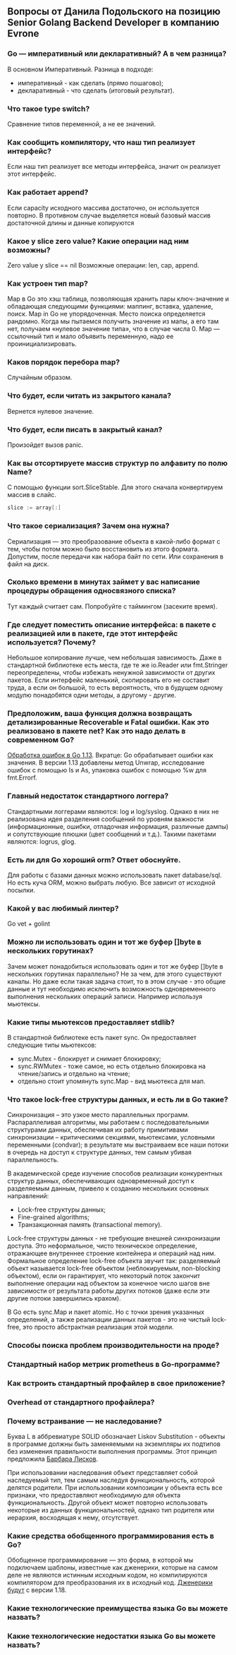 ## <a name="podolsky"></a> Вопросы от Данила Подольского на позицию Senior Golang Backend Developer в компанию Evrone

### <a name="1"></a> Go — императивный или декларативный? А в чем разница?

В основном Императивный.
Разница в подходе:
- императивный - как сделать (прямо пошагово);
- декларативный - что сделать (итоговый результат).

### <a name="2"></a> Что такое type switch?

Сравнение  типов переменной, а не ее значений.

### <a name="3"></a> Как сообщить компилятору, что наш тип реализует интерфейс?

Если наш тип реализует все методы интерфейса, значит он реализует этот интерфейс.

### <a name="4"></a> Как работает append?

Если capacity исходного массива достаточно, он используется повторно. В противном случае выделяется новый базовый массив достаточной длины и данные копируются

### <a name="5"></a> Какое у slice zero value? Какие операции над ним возможны?

Zero value у slice == nil
Возможные операции: len, cap, append.

### <a name="6"></a> Как устроен тип map?

Map в Go это хэш таблица, позволяющая хранить пары ключ-значение и обладающая следующими функциями: маппинг, вставка, удаление, поиск. Map in Go не упорядоченная. Место поиска определяется рандомно. Когда мы пытаемся получить значение из мапы, а его там нет, получаем «нулевое значение типа», что в случае числа 0. Map — ссылочный тип и мало объявить переменную, надо ее проинициализировать.

### <a name="7"></a> Каков порядок перебора map?

Случайным образом.

### <a name="8"></a> Что будет, если читать из закрытого канала?

Вернется нулевое значение.

### <a name="9"></a> Что будет, если писать в закрытый канал?

Произойдет вызов panic.

### <a name="10"></a> Как вы отсортируете массив структур по алфавиту по полю Name?

С помощью функции sort.SliceStable. Для этого сначала конвертируем массив в слайс.
```go
slice := array[:]
```

### <a name="11"></a> Что такое сериализация? Зачем она нужна?

Сериализация — это преобразование объекта в какой-либо формат с тем, чтобы потом можно было восстановить из этого формата. Допустим, после передачи как набора байт по сети. Или сохранения в файл на диск.

### <a name="12"></a> Сколько времени в минутах займет у вас написание процедуры обращения односвязного списка?

Тут каждый считает сам. Попробуйте с таймингом (засеките время).

### <a name="13"></a> Где следует поместить описание интерфейса: в пакете с реализацией или в пакете, где этот интерфейс используется? Почему?

Небольшое копирование лучше, чем небольшая зависимость. Даже в стандартной библиотеке есть места, где те же io.Reader или fmt.Stringer переопределены, чтобы избежать ненужной зависимости от других пакетов. Если интерфейс маленький, скопировать его не составит труда, а если он большой, то есть вероятность, что в будущем одному модулю понадобятся одни методы, а другому - другие.

### <a name="14"></a> Предположим, ваша функция должна возвращать детализированные Recoverable и Fatal ошибки. Как это реализовано в пакете net? Как это надо делать в современном Go?

[Обработка ошибок в Go 1.13](https://habr.com/ru/company/vk/blog/473658/). Вкратце: Go обрабатывает ошибки как значения. В версии 1.13 добавлены метод Unwrap, исследование ошибок с помощью Is и As, упаковка ошибок с помощью %w для fmt.Errorf.

### <a name="15"></a> Главный недостаток стандартного логгера?

Стандартными логгерами являются: log и log/syslog. Однако в них не реализована идея разделения сообщений по уровням важности (информационные, ошибки, отладочная информация, различные дампы) и сопутствующие плюшки (цвет сообщений и т.д.). Такими пакетами являются: logrus, glog.

### <a name="16"></a> Есть ли для Go хороший orm? Ответ обоснуйте.

Для работы с базами данных можно использовать пакет database/sql. Но есть куча ORM, можно выбрать любую. Все зависит от исходной посылки.

### <a name="17"></a> Какой у вас любимый линтер?

Go vet + golint

### <a name="18"></a> Можно ли использовать один и тот же буфер []byte в нескольких горутинах?

Зачем может понадобиться использовать один и тот же буфер []byte в нескольких горутинах параллельно? Не за чем, для этого существуют каналы. Но даже если такая задача стоит, то в этом случае - это общие данные и тут необходимо исключить возможность одновременного выполнения нескольких операций записи. Например используя мьютексы. 

### <a name="19"></a> Какие типы мьютексов предоставляет stdlib?

В стандартной библиотеке есть пакет sync. Он предоставляет следующие типы мьютексов:
- sync.Mutex - блокирует и снимает блокировку;
- sync.RWMutex - тоже самое, но есть отдельно блокировка на чтение/запись и отдельно на чтение;
- отдельно стоит упомянуть sync.Map - вид мьютекса для мап.

### <a name="20"></a> Что такое lock-free структуры данных, и есть ли в Go такие?

Синхронизация – это узкое место параллельных программ. Распараллеливая алгоритмы, мы работаем с последовательными структурами данных, обеспечивая их работу примитивами синхронизации – критическими секциями, мьютексами, условными переменными (condvar); в результате мы выстраиваем все наши потоки в очередь на доступ к структуре данных, тем самым убивая параллельность.

В академической среде изучение способов реализации конкурентных структур данных, обеспечивающих одновременный доступ к разделяемым данным, привело к созданию нескольких основных направлений:
- Lock-free структуры данных;
- Fine-grained algorithms;
- Транзакционная память (transactional memory).

Lock-free структуры данных - не требующие внешней синхронизации доступа. Это неформальное, чисто техническое определение, отражающее внутреннее строение контейнера и операций над ним. 
Формальное определение lock-free объекта звучит так: разделяемый объект называется lock-free объектом (неблокируемым, non-blocking объектом), если он гарантирует, что некоторый поток закончит выполнение операции над объектом за конечное число шагов вне зависимости от результата работы других потоков (даже если эти другие потоки завершились крахом).

В Go есть sync.Map и пакет atomic. Но с точки зрения указанных определений, а также реализации данных пакетов - это не чистый lock-free, это просто абстрактная реализация этой модели.

### <a name="21"></a> Способы поиска проблем производительности на проде?


### <a name="22"></a> Стандартный набор метрик prometheus в Go-программе?


### <a name="23"></a> Как встроить стандартный профайлер в свое приложение?


### <a name="24"></a> Overhead от стандартного профайлера?


### <a name="25"></a> Почему встраивание — не наследование?

Буква L в аббревиатуре SOLID обозначает Liskov Substitution - объекты в программе должны быть заменяемыми на экземпляры их подтипов без изменения правильности выполнения программы. Этот принцип предложила [Барбара Лисков](https://en.wikipedia.org/wiki/Barbara_Liskov). 

При использовании наследования объект представляет собой наследуемый тип, тем самым наследуя функциональность, которой делятся родители. При использовании композиции у объекта есть все признаки, что предоставляют необходимую для объекта функциональность. Другой объект может повторно использовать некоторые из данных функциональностей, однако тип родителя или иерархия, восходящая к нему, отсутствует.

### <a name="26"></a> Какие средства обобщенного программирования есть в Go?

Обобщенное программирование — это форма, в которой мы подключаем шаблоны, известные как дженерики, которые на самом деле не являются истинным исходным кодом, но компилируются компилятором для преобразования их в исходный код. [Дженерики будут](https://go.googlesource.com/proposal/+/refs/heads/master/design/43651-type-parameters.md) с версии 1.18.

### <a name="27"></a> Какие технологические преимущества языка Go вы можете назвать?


### <a name="28"></a> Какие технологические недостатки языка Go вы можете назвать?


